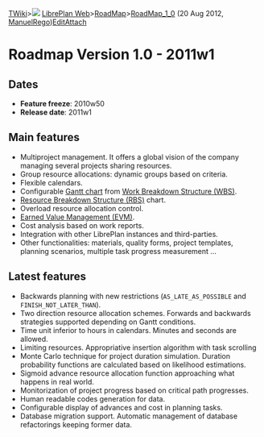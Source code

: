 [TWiki](Main_WebHome)&gt;![](/twiki/pub/TWiki/TWikiDocGraphics/web-bg-small.gif) [LibrePlan Web](LibrePlan_WebHome)&gt;[RoadMap](LibrePlan_RoadMap)&gt;[RoadMap\_1\_0](LibrePlan_RoadMap_1_0 "Topic revision: 2 (20 Aug 2012 - 09:52:59)") (20 Aug 2012, [ManuelRego](Main_ManuelRego))[Edit](LibrePlan_RoadMap_1_0?t=1520343724 "Edit this topic text")[Attach](/twiki/bin/attach/LibrePlan/RoadMap_1_0 "Attach an image or document to this topic")  

 Roadmap Version 1.0 - 2011w1
=============================

 Dates
------

-   **Feature freeze**: 2010w50
-   **Release date**: 2011w1

 Main features
--------------

-   Multiproject management. It offers a global vision of the company managing several projects sharing resources.
-   Group resource allocations: dynamic groups based on criteria.
-   Flexible calendars.
-   Configurable [Gantt chart](http://en.wikipedia.org/wiki/Gantt_chart) from [Work Breakdown Structure (WBS)](http://en.wikipedia.org/wiki/Work_breakdown_structure).
-   [Resource Breakdown Structure (RBS)](http://en.wikipedia.org/wiki/Resource_Breakdown_Structure) chart.
-   Overload resource allocation control.
-   [Earned Value Management (EVM)](http://en.wikipedia.org/wiki/Earned_value_management).
-   Cost analysis based on work reports.
-   Integration with other LibrePlan instances and third-parties.
-   Other functionalities: materials, quality forms, project templates, planning scenarios, multiple task progress measurement ...

 Latest features
----------------

-   Backwards planning with new restrictions (`AS_LATE_AS_POSSIBLE` and `FINISH_NOT_LATER_THAN`).
-   Two direction resource allocation schemes. Forwards and backwards strategies supported depending on Gantt conditions.
-   Time unit inferior to hours in calendars. Minutes and seconds are allowed.
-   Limiting resources. Appropriative insertion algorithm with task scrolling
-   Monte Carlo technique for project duration simulation. Duration probability functions are calculated based on likelihood estimations.
-   Sigmoid advance resource allocation function approaching what happens in real world.
-   Monitorization of project progress based on critical path progresses.
-   Human readable codes generation for data.
-   Configurable display of advances and cost in planning tasks.
-   Database migration support. Automatic management of database refactorings keeping former data.

